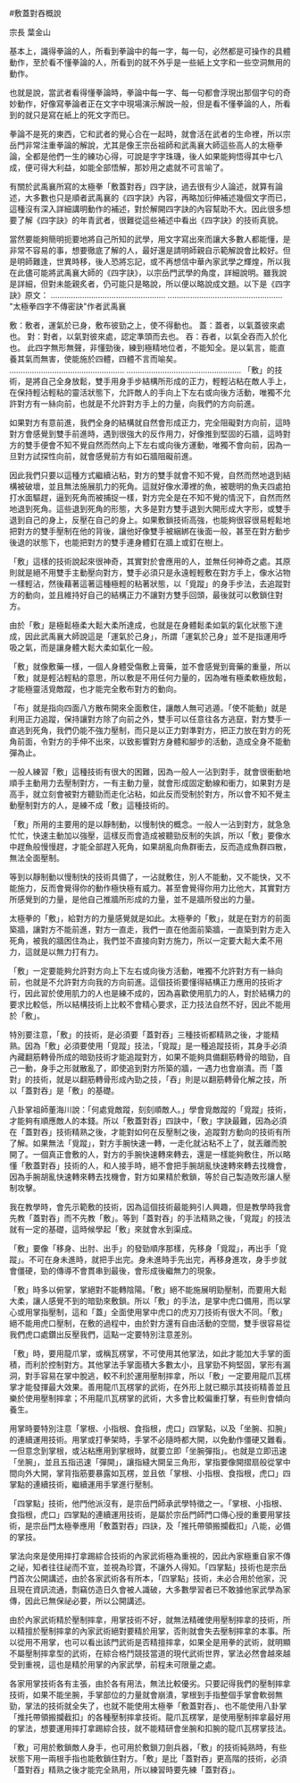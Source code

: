 #敷蓋對吞概說

宗長
葉金山

基本上，識得拳論的人，所看到拳論中的每一字，每一句，必然都是可操作的具體動作，至於看不懂拳論的人，所看到的就不外乎是一些紙上文字和一些空洞無用的動作。

也就是說，當武者看得懂拳論時，拳論中每一字、每一句都會浮現出那個字句的奇妙動作，好像寫拳論者正在文字中現場演示解說一般，但是看不懂拳論的人，所看到的就只是寫在紙上的死文字而巳。

拳論不是死的東西，它和武者的覺心合在一起時，就會活在武者的生命裡，所以宗岳門非常注重拳論的解說，尤其是像王宗岳祖師和武禹襄大師這些高人的太極拳論，全都是他們一生的練功心得，可說是字字珠璣，後人如果能夠悟得其中七八成，便可得大利益，如能全部悟解，那妙用之處就不可言喻了。

有關於武禹襄所寫的太極拳「敷蓋對吞」四字訣，過去很有少人論述，就算有論述，大多數也只是順者武禹襄的《四字訣》內容，再略加衍伸補述幾個文字而已，這種沒有深入詳細講明動作的補述，對於解開四字訣的內容幫助不大。因此很多想要了解《四字訣》的年青武者，很難從這些補述中看出《四字訣》的技術真貌。

當然要能夠簡明扼要地將自己所知的武學，用文字寫出來而讓大多數人都能懂，是非常不容易的事，想要徹底了解的人，最好還是請明師親自示範解說會比較好。但是明師難逢，世異時移，後人恐將忘記，或不再想信中華內家武學之輝煌，所以我在此儘可能將武禹襄大師的《四字訣》，以宗岳門武學的角度，詳細說明。雖我說是詳細，但對未能親炙者，仍可能只是略說，所以便以略說成文題。以下是《四字訣》原文：
...................................................
...................................................
"太極拳四字不傳密訣"作者武禹襄

敷：敷者，運氣於已身，敷布彼勁之上，使不得動也。
蓋：蓋者，以氣蓋彼來處也。
對：對者，以氣對彼來處，認定準頭而去也。
吞：吞者，以氣全吞而入於化也。
此四字無形無聲，非懂勁後，練到極精地位者，不能知全。是以氣言，能直養其氣而無害，使能施於四體，四體不言而喻矣。
...................................................
...................................................
「敷」的技術，是將自己全身放鬆，雙手用身手步結構所形成的正力，輕輕沾粘在敵人手上，在保持輕沾輕粘的靈活狀態下，允許敵人的手向上下左右或向後方活動，唯獨不允許對方有一絲向前，也就是不允許對方手上的力量，向我們的方向前進。

如果對方有意前進，我們全身的結構就自然會形成正力，完全阻礙對方向前，這時對方會感覺到雙手前進時，遇到很強大的反作用力，好像推到堅固的石牆，這時對方的雙手便會不知不覺自然而然向上下左右或向後方運動，唯獨不會向前，因為一旦對方試探性向前，就會感覺前方有如石牆阻礙前進。

因此我們只要以這種方式繼續沾粘，對方的雙手就會不知不覺，自然而然地退到結構被破壞，並且無法施展肌力的死角。這就好像水潭裡的魚，被聰明的魚夫四處拍打水面驅趕，逼到死角而被捕捉一樣，對方完全是在不知不覺的情況下，自然而然地退到死角。這些退到死角的形態，大多是對方雙手退到大開形成大字形，或雙手退到自己的身上，反壓在自己的身上。如果敷鎖技術高強，也能夠很容很易輕鬆地把對方的雙手壓制在他的背後，讓他好像雙手被綑綁在後面一般，甚至在對方動步後退的狀態下，也能把對方的雙手連身體釘在牆上或釘在樹上。

「敷」這樣的技術說起來很神奇，其實對於會應用的人，並無任何神奇之處。其原則就是絕不用雙手主動壓向對方，雙手必須只是永遠輕輕敷在對方手上，像水沾物一樣輕沾，然後藉著這著這種極輕的粘著狀態，以「覓蹤」的身手步法，去追蹤對方的動向，並且維持好自己的結構正力不讓對方雙手回頭，最後就可以敷鎖住對方。

由於「敷」是極鬆極柔大鬆大柔所達成，也就是在身體鬆柔如氣的氣化狀態下達成，因此武禹襄大師說這是「運氣於己身」，所謂「運氣於己身」並不是指運用呼吸之氣，而是讓身體大鬆大柔如氣化一般。

「敷」就像敷藥一樣，一個人身體受傷敷上膏藥，並不會感覺到膏藥的重量，所以「敷」就是輕沾輕粘的意思，所以敷是不用任何力量的，因為唯有極柔軟極放鬆，才能極靈活覓敵蹤，也才能完全敷布對方的動向。

「布」就是指向四面八方散布開來全面敷住，讓敵人無可逃遁。「使不能動」就是利用正力追蹤，保持讓對方除了向前之外，雙手可以任意往各方逃竄，對方雙手一直逃到死角，我們仍能不強力壓制，而只是以正力對準對方，把正力放在對方的死角前面，令對方的手伸不出來，以致影響對方身體和腳步的活動，造成全身不能動彈為止。

一般人練習「敷」這種技術有很大的困難，因為一般人一沾到對手，就會很衝動地順手主動用力去壓制對方，一有主動力量，就會形成固定動線和衝力，如果對方是高手，就立刻會被對方聽勁而走化沾粘，如此反而受制於對方，所以會不知不覺主動壓制對方的人，是練不成「敷」這種技術的。

「敷」所用的主要用的是以靜制動，以慢制快的概念。一般人一沾到對方，就急急忙忙，快速主動加以強壓，這樣反而會造成被聽勁反制的失誤，所以「敷」要像水中趕魚般慢慢趕，才能全部趕入死角，如果胡亂向魚群衝去，反而造成魚群四散，無法全面壓制。

等到以靜制動以慢制快的技術具備了，一沾就敷住，別人不能動，又不能快，又不能施力，反而會覺得你的動作極快極有威力。甚至會覺得你用力比他大，其實對方所感覺到的力量，是他自己推牆所形成的力量，並不是牆所發出的力量。

太極拳的「敷」，給對方的力量感覺就是如此。太極拳的「敷」，就是在對方的前面築牆，讓對方不能前進，對方一直走，我們一直在他面前築牆，一直築到對方走入死角，被我的牆困住為止，我們並不直接向對方施力，所以一定要大鬆大柔不用力，這就是以無力打有力。

「敷」一定要能夠允許對方向上下左右或向後方活動，唯獨不允許對方有一絲向前，也就是不允許對方向我的方向前進。這個技術要懂得結構正力應用的技術才行，因此習於使用肌力的人也是練不成的，因為喜歡使用肌力的人，對於結構力的要求比較低，所以結構技術上比較不會精心要求，正力技法自然不好，因此不能用於「敷」。

特別要注意，「敷」的技術，是必須要「蓋對吞」三種技術都精熟之後，才能精熟。因為「敷」必須要使用「覓蹤」技法，「覓蹤」是一種追蹤技術，其身手必須內藏翻筋轉骨所成的暗勁技術才能追蹤對方，如果不能夠具備翻筋轉骨的暗勁，自己一動，身手之形就散亂了，即使追到對方所築的牆，一遇力也會崩潰。而「蓋對」的技術，就是以翻筋轉骨形成內勁之技，「吞」則是以翻筋轉骨化解之技，所以「蓋對吞」是「敷」的基礎。

八卦掌祖師董海川說：「何處覓敵蹤，刻刻順敵人。」學會覓敵蹤的「覓蹤」技術，才能夠有順應敵人的本錢。所以「敷蓋對吞」四訣中，「敷」字訣最難，因為必須在「蓋對吞」技術精熟之後，才能對如何在反壓制之後，追蹤對方動向的技術有所了解。如果無法「覓蹤」，對方手腕快速一轉，一走化就沾粘不上了，就丟離而脫開了。一個真正會敷的人，對方的手腕快速轉來轉去，還是一樣能夠敷住，所以略懂「敷蓋對吞」技術的人，和人接手時，絕不會把手腕胡亂快速轉來轉去找機會，因為手腕胡亂快速轉來轉去找機會，對方如果精於敷鎖，等於自己製造敗形讓人壓制攻擊。

我在教學時，會先示範敷的技術，因為這個技術最能夠引人興趣，但是教學時我會先教「蓋對吞」而不先教「敷」。等到「蓋對吞」的手法精熟之後，「覓蹤」的技法就有一定的基礎，這時候學起「敷」來就會水到渠成。

「敷」要像「移身、出肘、出手」的發勁順序那樣，先移身「覓蹤」，再出手「覓蹤」。不可在身未進時，就把手出完。身未進時手先出完，再移身進攻，身手步就會僵硬，勁的傳導不會貫串到最後，會形成後繼無力的現象。

「敷」時多以俯掌，掌絕對不能轉陰陽。「敷」絕不能施展明勁壓制，而要用大鬆大柔，讓人感覺不到的暗勁來敷鎖。所以「敷」的手法，是掌中虎口備用，而以掌心或用掌指壓制，這和「蓋」全面使用掌中虎口的虎刃刀技術有很大不同。「敷」絕不能用虎口壓制，在敷的過程中，由於對方還有自由活動的空間，雙手很容易從我們虎口處鑽出反壓我們，這點一定要特別注意差別。

「敷」時，要用龍爪掌，或稱瓦楞掌，不可使用其他掌法，如此才能加大手掌的面積，而利於控制對方。其他掌法手掌面積大多數太小，且掌勁不夠堅固，掌形有漏洞，對手容易在掌中脫逃，較不利於運用壓制摔拿，所以「敷」一定要用龍爪瓦楞掌才能發揮最大效果。善用龍爪瓦楞掌的武術，在外形上就已顯示其技術精善並且樂於使用壓制摔拿；不用龍爪瓦楞掌的武術，大多會比較偏重打擊，有些則會傾向養生。

用掌時要特別注意「掌根、小指根、食指根，虎口」四掌點，以及「坐腕、扣腕」的連續運用技術。用掌或打拳架時，手掌不必隨時都大開，以免動作僵硬又難看。一但意念到掌根，或沾粘應用到掌根時，就要立即「坐腕彈指」。也就是立即迅速「坐腕」，並且五指迅速「彈開」，讓指縫大開呈三角形，掌指要像開摺扇般從掌中間向外大開，掌背指筋要暴露如瓦楞，並且依「掌根、小指根、食指根，虎口」四掌點的連續技術，繼續運用手掌進行壓制。

「四掌點」技術，他門他派沒有，是宗岳門師承武學特徵之一。「掌根、小指根、食指根，虎口」四掌點的連續運用技術，是屬於宗岳門師門口傳心授的重要用掌技術，是宗岳門太極拳應用「敷蓋對吞」四訣，及「推托帶領搬攔截扣」八能，必備的掌技。

掌法向來是使用摔打拿踢綜合技術的內家武術極為重視的，因此內家極重自家不傳之祕，知者往往祕而不宣，並視為珍寶，不讓外人得知。「四掌點」技術也是宗岳門首次公開講述，由於各家武術各有所本，「四掌點」技術，未必合用於他家，況且現在資訊流通，剽竊仿造日久會被人識破，大多數學習者已不敢據他家武學為家傳，因此已無保祕必要，所以公開講述。

由於內家武術精於壓制摔拿，用掌技術不好，就無法精確使用壓制摔拿的技術，所以精擅於壓制摔拿的內家武術絕對要精於用掌，否則就會失去壓制摔拿的本事。所以從用不用掌，也可以看出該門武術是否精擅摔拿，如果全是用拳的武術，就明顯不屬壓制摔拿型的武術，在綜合格鬥競技當道的現代武術世界，掌法必然會越來越受到重視，這也是精於用掌的內家武學，前程未可限量之處。

各家用掌技術各有主張，由於各有用法，無法比較優劣。只要記得我們的壓制摔拿技術，如果不能坐腕，手掌部位的力量就會崩潰，掌根到手指整個手掌會軟弱無勁，掌法的技術就全失了，也就不能使用太極拳「敷蓋對吞」、也不能使用八卦掌「推托帶領搬攔截扣」的各種壓制摔拿技術。龍爪瓦楞掌，是使用壓制摔拿最好用的掌法，想要運用摔打拿踢綜合技，就不能精研會坐腕和扣腕的龍爪瓦楞掌技法。

「敷」可用於敷鎖敵人身手，也可用於敷鎖刀劍兵器，「敷」的技術純熟時，有些狀態下用一兩根手指也能敷鎖住對方。「敷」是比「蓋對吞」更高階的技術，必須「蓋對吞」精熟之後才能完全熟用，所以練習時要先練「蓋對吞」。